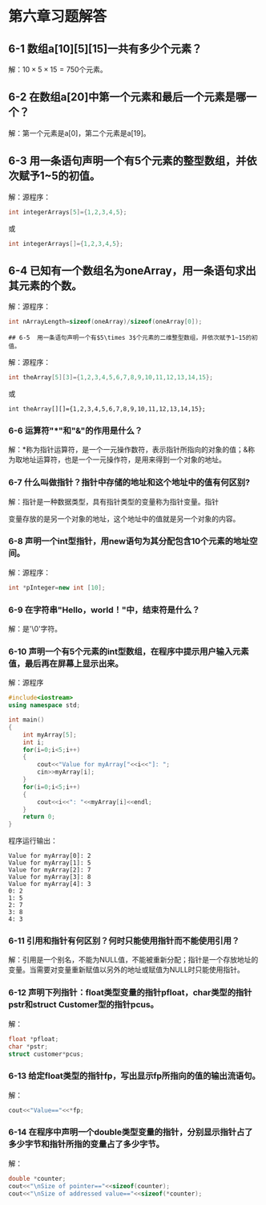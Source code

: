 # 第六章习题解答
## 6-1 数组a\[10]\[5][15]一共有多少个元素？

解：$10\times 5\times 15=750$个元素。



## 6-2 在数组a[20]中第一个元素和最后一个元素是哪一个？

解：第一个元素是a[0]，第二个元素是a[19]。



## 6-3 用一条语句声明一个有5个元素的整型数组，并依次赋予1~5的初值。

解：源程序：
```cpp
int integerArrays[5]={1,2,3,4,5};
```

或

```cpp
int integerArrays[]={1,2,3,4,5};
```



## 6-4 已知有一个数组名为oneArray，用一条语句求出其元素的个数。

解：源程序：

```cpp
int nArrayLength=sizeof(oneArray)/sizeof(oneArray[0]);
```



    ## 6-5  用一条语句声明一个有$5\times 3$个元素的二维整型数组，并依次赋予1~15的初值。

解：源程序：

```c++
int theArray[5][3]={1,2,3,4,5,6,7,8,9,10,11,12,13,14,15};
```

或

```
int theArray[][]={1,2,3,4,5,6,7,8,9,10,11,12,13,14,15};
```



### 6-6 运算符"*"和"&"的作用是什么？

解：*称为指针运算符，是一个一元操作数符，表示指针所指向的对象的值；&称为取地址运算符，也是一个一元操作符，是用来得到一个对象的地址。



### 6-7 什么叫做指针？指针中存储的地址和这个地址中的值有何区别?

解：指针是一种数据类型，具有指针类型的变量称为指针变量。指针

变量存放的是另一个对象的地址，这个地址中的值就是另一个对象的内容。



### 6-8 声明一个int型指针，用new语句为其分配包含10个元素的地址空间。

解：源程序：

```cpp
int *pInteger=new int [10];
```



### 6-9 在字符串"Hello，world！"中，结束符是什么？

解：是'\0'字符。



### 6-10 声明一个有5个元素的int型数组，在程序中提示用户输入元素值，最后再在屏幕上显示出来。

解：源程序

```c++
#include<iostream>
using namespace std;

int main()
{
	int myArray[5];
	int i;
	for(i=0;i<5;i++)
	{
		cout<<"Value for myArray["<<i<<"]: ";
		cin>>myArray[i];
	}
	for(i=0;i<5;i++)
	{
		cout<<i<<": "<<myArray[i]<<endl;
	}
	return 0;
}
```

程序运行输出：

```
Value for myArray[0]: 2
Value for myArray[1]: 5
Value for myArray[2]: 7
Value for myArray[3]: 8
Value for myArray[4]: 3
0: 2
1: 5
2: 7
3: 8
4: 3
```





### 6-11 引用和指针有何区别？何时只能使用指针而不能使用引用？

解：引用是一个别名，不能为NULL值，不能被重新分配；指针是一个存放地址的变量。当需要对变量重新赋值以另外的地址或赋值为NULL时只能使用指针。



### 6-12 声明下列指针：float类型变量的指针pfloat，char类型的指针pstr和struct Customer型的指针pcus。

解：

```c++
float *pfloat;
char *pstr;
struct customer*pcus;
```



### 6-13 给定float类型的指针fp，写出显示fp所指向的值的输出流语句。

解：

```c++
cout<<"Value=="<<*fp;
```



### 6-14 在程序中声明一个double类型变量的指针，分别显示指针占了多少字节和指针所指的变量占了多少字节。

解：

```c++
double *counter;
cout<<"\nSize of pointer=="<<sizeof(counter);
cout<<"\nSize of addressed value=="<<sizeof(*counter);
```



